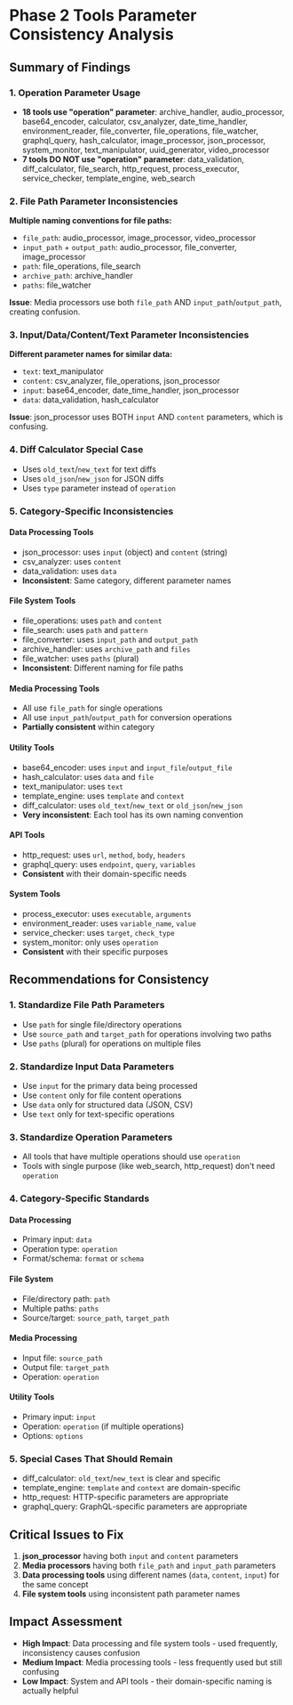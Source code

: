 # Phase 2 Tools Parameter Consistency Analysis

## Summary of Findings

### 1. Operation Parameter Usage
- **18 tools use "operation" parameter**: archive_handler, audio_processor, base64_encoder, calculator, csv_analyzer, date_time_handler, environment_reader, file_converter, file_operations, file_watcher, graphql_query, hash_calculator, image_processor, json_processor, system_monitor, text_manipulator, uuid_generator, video_processor
- **7 tools DO NOT use "operation" parameter**: data_validation, diff_calculator, file_search, http_request, process_executor, service_checker, template_engine, web_search

### 2. File Path Parameter Inconsistencies

**Multiple naming conventions for file paths:**
- `file_path`: audio_processor, image_processor, video_processor
- `input_path` + `output_path`: audio_processor, file_converter, image_processor
- `path`: file_operations, file_search
- `archive_path`: archive_handler
- `paths`: file_watcher

**Issue**: Media processors use both `file_path` AND `input_path`/`output_path`, creating confusion.

### 3. Input/Data/Content/Text Parameter Inconsistencies

**Different parameter names for similar data:**
- `text`: text_manipulator
- `content`: csv_analyzer, file_operations, json_processor
- `input`: base64_encoder, date_time_handler, json_processor
- `data`: data_validation, hash_calculator

**Issue**: json_processor uses BOTH `input` AND `content` parameters, which is confusing.

### 4. Diff Calculator Special Case
- Uses `old_text`/`new_text` for text diffs
- Uses `old_json`/`new_json` for JSON diffs
- Uses `type` parameter instead of `operation`

### 5. Category-Specific Inconsistencies

#### Data Processing Tools
- json_processor: uses `input` (object) and `content` (string)
- csv_analyzer: uses `content`
- data_validation: uses `data`
- **Inconsistent**: Same category, different parameter names

#### File System Tools
- file_operations: uses `path` and `content`
- file_search: uses `path` and `pattern`
- file_converter: uses `input_path` and `output_path`
- archive_handler: uses `archive_path` and `files`
- file_watcher: uses `paths` (plural)
- **Inconsistent**: Different naming for file paths

#### Media Processing Tools
- All use `file_path` for single operations
- All use `input_path`/`output_path` for conversion operations
- **Partially consistent** within category

#### Utility Tools
- base64_encoder: uses `input` and `input_file`/`output_file`
- hash_calculator: uses `data` and `file`
- text_manipulator: uses `text`
- template_engine: uses `template` and `context`
- diff_calculator: uses `old_text`/`new_text` or `old_json`/`new_json`
- **Very inconsistent**: Each tool has its own naming convention

#### API Tools
- http_request: uses `url`, `method`, `body`, `headers`
- graphql_query: uses `endpoint`, `query`, `variables`
- **Consistent** with their domain-specific needs

#### System Tools
- process_executor: uses `executable`, `arguments`
- environment_reader: uses `variable_name`, `value`
- service_checker: uses `target`, `check_type`
- system_monitor: only uses `operation`
- **Consistent** with their specific purposes

## Recommendations for Consistency

### 1. Standardize File Path Parameters
- Use `path` for single file/directory operations
- Use `source_path` and `target_path` for operations involving two paths
- Use `paths` (plural) for operations on multiple files

### 2. Standardize Input Data Parameters
- Use `input` for the primary data being processed
- Use `content` only for file content operations
- Use `data` only for structured data (JSON, CSV)
- Use `text` only for text-specific operations

### 3. Standardize Operation Parameters
- All tools that have multiple operations should use `operation`
- Tools with single purpose (like web_search, http_request) don't need `operation`

### 4. Category-Specific Standards

#### Data Processing
- Primary input: `data`
- Operation type: `operation`
- Format/schema: `format` or `schema`

#### File System
- File/directory path: `path`
- Multiple paths: `paths`
- Source/target: `source_path`, `target_path`

#### Media Processing
- Input file: `source_path`
- Output file: `target_path`
- Operation: `operation`

#### Utility Tools
- Primary input: `input`
- Operation: `operation` (if multiple operations)
- Options: `options`

### 5. Special Cases That Should Remain
- diff_calculator: `old_text`/`new_text` is clear and specific
- template_engine: `template` and `context` are domain-specific
- http_request: HTTP-specific parameters are appropriate
- graphql_query: GraphQL-specific parameters are appropriate

## Critical Issues to Fix

1. **json_processor** having both `input` and `content` parameters
2. **Media processors** having both `file_path` and `input_path` parameters
3. **Data processing tools** using different names (`data`, `content`, `input`) for the same concept
4. **File system tools** using inconsistent path parameter names

## Impact Assessment

- **High Impact**: Data processing and file system tools - used frequently, inconsistency causes confusion
- **Medium Impact**: Media processing tools - less frequently used but still confusing
- **Low Impact**: System and API tools - their domain-specific naming is actually helpful